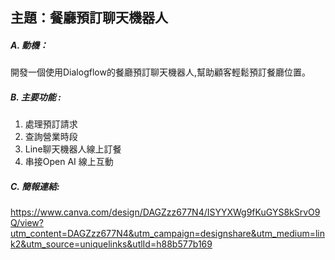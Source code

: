 ## 主題：餐廳預訂聊天機器人

##### A. 動機：
開發一個使用Dialogflow的餐廳預訂聊天機器人,幫助顧客輕鬆預訂餐廳位置。 

##### B. 主要功能 : 
1. 處理預訂請求
2. 查詢營業時段 
3. Line聊天機器人線上訂餐
4. 串接Open AI 線上互動

##### C. 簡報連結:
https://www.canva.com/design/DAGZzz677N4/ISYYXWg9fKuGYS8kSrvO9Q/view?utm_content=DAGZzz677N4&utm_campaign=designshare&utm_medium=link2&utm_source=uniquelinks&utlId=h88b577b169

